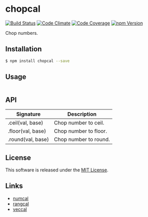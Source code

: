chopcal
==========

<!-- Badge Start -->
<a name="badges"></a>

[![Build Status][bd_travis_shield_url]][bd_travis_url]
[![Code Climate][bd_codeclimate_shield_url]][bd_codeclimate_url]
[![Code Coverage][bd_codeclimate_coverage_shield_url]][bd_codeclimate_url]
[![npm Version][bd_npm_shield_url]][bd_npm_url]

[bd_repo_url]: https://github.com/okunishinishi/node-chopcal
[bd_travis_url]: http://travis-ci.org/okunishinishi/node-chopcal
[bd_travis_shield_url]: http://img.shields.io/travis/okunishinishi/node-chopcal.svg?style=flat
[bd_license_url]: https://github.com/okunishinishi/node-chopcal/blob/master/LICENSE
[bd_codeclimate_url]: http://codeclimate.com/github/okunishinishi/node-chopcal
[bd_codeclimate_shield_url]: http://img.shields.io/codeclimate/github/okunishinishi/node-chopcal.svg?style=flat
[bd_codeclimate_coverage_shield_url]: http://img.shields.io/codeclimate/coverage/github/okunishinishi/node-chopcal.svg?style=flat
[bd_gemnasium_url]: https://gemnasium.com/okunishinishi/node-chopcal
[bd_gemnasium_shield_url]: https://gemnasium.com/okunishinishi/node-chopcal.svg
[bd_npm_url]: http://www.npmjs.org/package/chopcal
[bd_npm_shield_url]: http://img.shields.io/npm/v/chopcal.svg?style=flat
[bd_bower_badge_url]: https://img.shields.io/bower/v/chopcal.svg?style=flat

<!-- Badge End -->


<!-- Description Start -->
<a name="description"></a>

Chop numbers.

<!-- Description End -->


<!-- Overview Start -->
<a name="overview"></a>



<!-- Overview End -->


<!-- Sections Start -->
<a name="sections"></a>

<!-- Section from "doc/readme/01.Installation.md.hbs" Start -->

<a name="section-doc-readme-01-installation-md"></a>
Installation
-----

```bash
$ npm install chopcal --save
```

<!-- Section from "doc/readme/01.Installation.md.hbs" End -->

<!-- Section from "doc/readme/02.Usage.md.hbs" Start -->

<a name="section-doc-readme-02-usage-md"></a>
Usage
---------

```javascript

```

<!-- Section from "doc/readme/02.Usage.md.hbs" End -->

<!-- Section from "doc/readme/03.API.md.hbs" Start -->

<a name="section-doc-readme-03-a-p-i-md"></a>
API
---

| Signature | Description |
| --------- | ----------- |
| .ceil(val, base) | Chop number to ceil. |
| .floor(val, base) | Chop number to floor. |
| .round(val, base) | Chop number to round. |

<!-- Section from "doc/readme/03.API.md.hbs" End -->


<!-- Sections Start -->


<!-- LICENSE Start -->
<a name="license"></a>

License
-------
This software is released under the [MIT License](https://github.com/okunishinishi/node-chopcal/blob/master/LICENSE).

<!-- LICENSE End -->


<!-- Links Start -->
<a name="links"></a>

Links
------

+ [numcal](https://github.com/okunishinishi/node-numcal)
+ [rangcal](https://github.com/okunishinishi/node-rangcal)
+ [veccal](https://github.com/okunishinishi/node-veccal)

<!-- Links End -->
